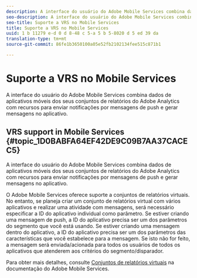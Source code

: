 ```yaml
---
description: A interface do usuário do Adobe Mobile Services combina dados de aplicativos móveis dos seus conjuntos de relatórios do Adobe Analytics com recursos para enviar notificações por mensagens de push e gerar mensagens no aplicativo.
seo-description: A interface do usuário do Adobe Mobile Services combina dados de aplicativos móveis dos seus conjuntos de relatórios do Adobe Analytics com recursos para enviar notificações por mensagens de push e gerar mensagens no aplicativo.
seo-title: Suporte a VRS no Mobile Services
title: Suporte a VRS no Mobile Services
uuid: 1 b 11279 e-d 0 d 8-48 c 5-a 5 b 5-8020 d 5 ed 39 da
translation-type: tm+mt
source-git-commit: 86fe1b3650100a05e52fb2102134fee515c871b1

---
```



# Suporte a VRS no Mobile Services

A interface do usuário do Adobe Mobile Services combina dados de aplicativos móveis dos seus conjuntos de relatórios do Adobe Analytics com recursos para enviar notificações por mensagens de push e gerar mensagens no aplicativo.

## VRS support in Mobile Services {#topic_1D0BABFA64EF42DE9C09B7AA37CACEC5}

A interface do usuário do Adobe Mobile Services combina dados de aplicativos móveis dos seus conjuntos de relatórios do Adobe Analytics com recursos para enviar notificações por mensagens de push e gerar mensagens no aplicativo.

O Adobe Mobile Services oferece suporte a conjuntos de relatórios virtuais. No entanto, se planeja criar um conjunto de relatórios virtual com vários aplicativos e realizar uma atividade com mensagens, será necessário especificar a ID do aplicativo individual como parâmetro. Se estiver criando uma mensagem de push, a ID do aplicativo precisa ser um dos parâmetros do segmento que você está usando. Se estiver criando uma mensagem dentro do aplicativo, a ID do aplicativo precisa ser um dos parâmetros das características que você estabelece para a mensagem. Se isto não for feito, a mensagem será enviada/acionada para todos os usuários de todos os aplicativos que atenderem aos critérios do segmento/disparador.

Para obter mais detalhes, consulte [Conjuntos de relatórios virtuais](https://marketing.adobe.com/resources/help/en_US/mobile/c_mob_vrs.html) na documentação do Adobe Mobile Services.
